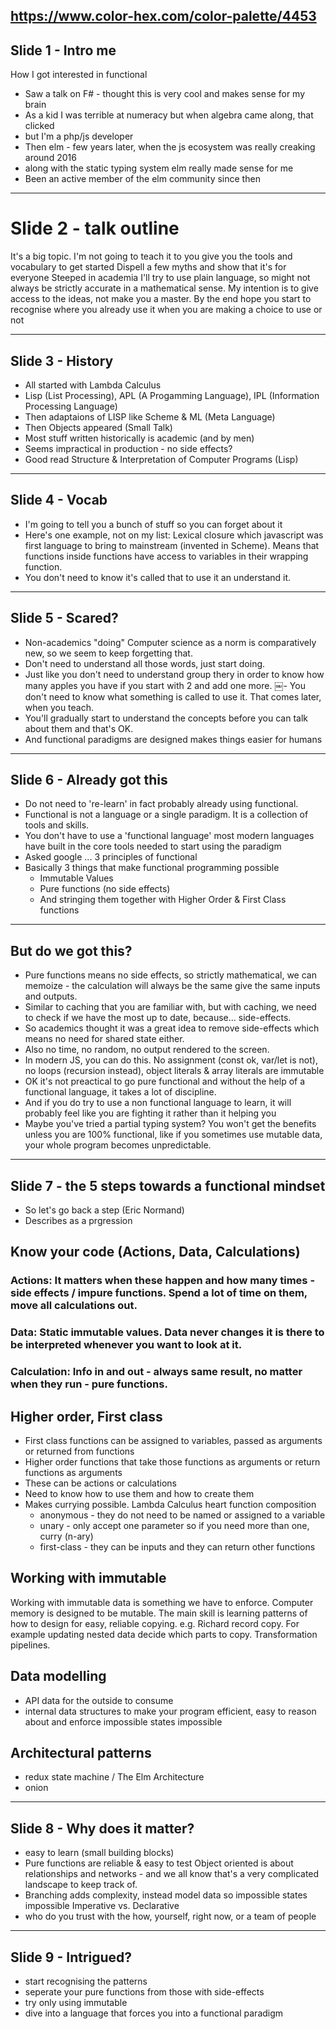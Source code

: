 https://www.color-hex.com/color-palette/4453
---
Slide 1 - Intro me
---

How I got interested in functional

- Saw a talk on F# - thought this is very cool and makes sense for my brain
- As a kid I was terrible at numeracy but when algebra came along, that clicked
- but I'm a php/js developer
- Then elm - few years later, when the js ecosystem was really creaking around 2016
- along with the static typing system elm really made sense for me
- Been an active member of the elm community since then


---
Slide 2 - talk outline
===

It's a big topic. I'm not going to teach it to you
 give you the tools and vocabulary to get started
 Dispell a few myths and show that it's for everyone
Steeped in academia
I'll try to use plain language, so might not always be strictly accurate in a mathematical sense. My intention is to give access to the ideas, not make you a master.
By the end hope you start to recognise
 where you already use it
 when you are making a choice to use or not

---
Slide 3 - History
---
- All started with Lambda Calculus
- Lisp (List Processing), APL (A Progamming Language), IPL (Information Processing Language)
- Then adaptaions of LISP like Scheme & ML (Meta Language)
- Then Objects appeared (Small Talk)
- Most stuff written historically is academic (and by men)
- Seems impractical in production - no side effects?
- Good read Structure & Interpretation of Computer Programs (Lisp)

---
Slide 4 - Vocab
---

- I'm going to tell you a bunch of stuff so you can forget about it
- Here's one example, not on my list: Lexical closure which javascript was first language to bring to mainstream (invented in Scheme). Means that functions inside functions have access to variables in their wrapping function.
- You don't need to know it's called that to use it an understand it.


---
Slide 5 - Scared?
---

- Non-academics "doing" Computer science as a norm is comparatively new, so we seem to keep forgetting that.
- Don't need to understand all those words, just start doing.
- Just like you don't need to understand group thery in order to know how many apples you have if you start with 2 and add one more.
￼- You don't need to know what something is called to use it. That comes later, when you teach.
- You'll gradually start to understand the concepts before you can talk about them and that's OK.
- And functional paradigms are designed makes things easier for humans


---
Slide 6 - Already got this
---

- Do not need to 're-learn' in fact probably already using functional.
- Functional is not a language or a single paradigm. It is a collection of tools and skills.
- You don't have to use a 'functional language' most modern languages have built in the core tools needed to start using the paradigm
- Asked google  ... 3 principles of functional
- Basically 3 things that make functional programming possible
  - Immutable Values
  - Pure functions (no side effects)
  - And stringing them together with Higher Order & First Class functions

---
But do we got this?
---

- Pure functions means no side effects, so strictly mathematical, we can memoize - the calculation will always be the same give the same inputs and outputs.
- Similar to caching that you are familiar with, but with caching, we need to check if we have the most up to date, because... side-effects.
- So academics thought it was a great idea to remove side-effects which means no need for shared state either.
- Also no time, no random, no output rendered to the screen.
- In modern JS, you can do this. No assignment (const ok, var/let is not), no loops (recursion instead), object literals & array literals are immutable
 - OK it's not preactical to go pure functional and without the help of a functional language, it takes a lot of discipline.
 - And if you do try to use a non functional language to learn, it will probably feel like you are fighting it rather than it helping you
 - Maybe you've tried a partial typing system? You won't get the benefits unless you are 100% functional, like if you sometimes use mutable data, your whole program becomes unpredictable.

---
Slide 7 - the 5 steps towards a functional mindset
---
 - So let's go back a step
 (Eric Normand)
 - Describes as a prgression

## Know your code (Actions, Data, Calculations)
### Actions: It matters when these happen and how many times - side effects / impure functions. Spend a lot of time on them, move all calculations out.

### Data: Static immutable values. Data never changes it is there to be interpreted whenever you want to look at it.

### Calculation: Info in and out - always same result, no matter when they run - pure functions.

## Higher order, First class
- First class functions can be assigned to variables, passed as arguments or returned from functions
- Higher order functions that take those functions as arguments or return functions as arguments
- These can be actions or calculations
- Need to know how to use them and how to create them
- Makes currying possible.
 Lambda Calculus heart function composition
  - anonymous - they do not need to be named or assigned to a variable
  - unary - only accept one parameter so if you need more than one, curry (n-ary)
  - first-class - they can be inputs and they can return other functions

## Working with immutable
 Working with immutable data is something we have to enforce. Computer memory is designed to be mutable. The main skill is learning patterns of how to design for easy, reliable copying. e.g. Richard record copy. For example updating nested data decide which parts to copy. Transformation pipelines.


## Data modelling
- API data for the outside to consume
- internal data structures to make your program efficient, easy to reason about and enforce impossible states impossible

## Architectural patterns
- redux state machine / The Elm Architecture
- onion

---
Slide 8 - Why does it matter?
---
- easy to learn (small building blocks)
- Pure functions are reliable & easy to test
Object oriented is about relationships and networks - and we all know that's a very complicated landscape to keep track of.
- Branching adds complexity, instead model data so impossible states impossible 
Imperative vs. Declarative
 - who do you trust with the how, yourself, right now, or a team of people


---
Slide 9 - Intrigued?
---

- start recognising the patterns
- seperate your pure functions from those with side-effects
- try only using immutable
- dive into a language that forces you into a functional paradigm
